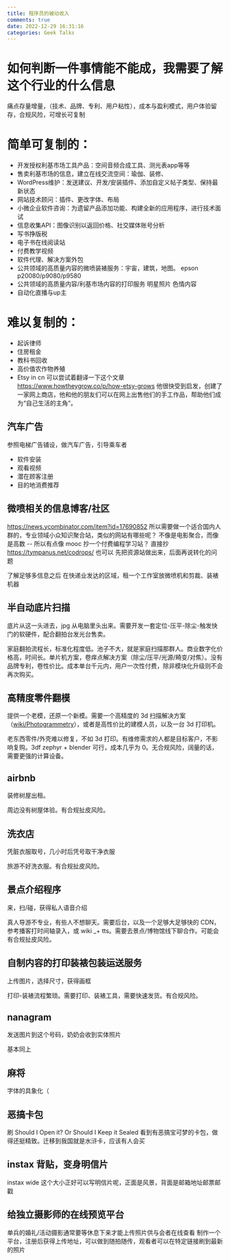 ```yaml
---
title: 程序员的被动收入
comments: true
date: 2022-12-29 16:31:16
categories: Geek Talks
---
```


# 如何判断一件事情能不能成，我需要了解这个行业的什么信息

痛点存量增量，（技术、品牌、专利、用户粘性），成本与盈利模式，用户体验留存，合规风险，可增长可复制

# 简单可复制的：
- 开发授权利基市场工具产品：空间音频合成工具、测光表app等等
- 售卖利基市场的信息，建立在线交流空间：瑜伽、装修、
- WordPress维护：发送建议、开发/安装插件、添加自定义帖子类型、保持最新状态
- 网站技术顾问：插件、更改字体、布局
- 小微企业软件咨询：为遗留产品添加功能、构建全新的应用程序，进行技术面试
- 信息收集API：图像识别以返回价格、社交媒体账号分析
- 写书挣版税
- 电子书在线阅读站
- 付费教学视频
- 软件代理、解决方案外包
- 公共领域的高质量内容的微喷装裱服务：宇宙，建筑，地图。
  epson p20080/p9080/p9580
- 公共领域的高质量内容/利基市场内容的打印服务
    明星照片
    色情内容
- 自动化直播与up主

# 难以复制的：
- 起诉律师
- 住房租金
- 教科书回收
- 高价值农作物养殖
- Etsy in cn
  可以尝试着翻译一下这个文章
  https://www.howtheygrow.co/p/how-etsy-grows
  他很快受到启发，创建了一家网上商店，他和他的朋友们可以在网上出售他们的手工作品，帮助他们成为“自己生活的主角”。

## 汽车广告
参照电梯广告铺设，做汽车广告，引导乘车者
  - 软件安装
  - 观看视频
  - 潜在顾客注册
  - 目的地消费推荐

## 微喷相关的信息博客/社区
https://news.ycombinator.com/item?id=17690852
所以需要做一个适合国内人群的，专业领域小众知识聚合站，类似的网站有哪些呢？
不像是电影聚合，而像是高数 -- 所以有点像 mooc
抄一个付费编程学习站？
直接抄 https://tympanus.net/codrops/ 也可以
先把资源站做出来，后面再说转化的问题

了解足够多信息之后
在快递业发达的区域，租一个工作室放微喷机和剪裁、装裱机器

## 半自动底片扫描
底片从这一头进去，jpg 从电脑里头出来。需要开发一套定位-压平-除尘-触发快门的软硬件，配合翻拍台发光台售卖。

家庭翻拍流程长，标准化程度低。池子不大，就是家庭扫描那群人。商业数字化价格高，时间长。单片机方案，卷痒点解决方案（除尘/压平/光源/畸变/对焦）。没有品牌专利，卷性价比。成本单台千元内，用户一次性付费，除非模块化升级则不会再次购买。

## 高精度零件翻模
提供一个老模，还原一个新模。需要一个高精度的 3d 扫描解决方案（[wiki/Photogrammetry](https://en.wikipedia.org/wiki/Photogrammetry)），或者是高性价比的建模人员，以及一台 3d 打印机。

老东西零件/外壳难以修复，不如 3d 打印。有维修需求的人都是目标客户，不影响复购。3df zephyr + blender 可行，成本几乎为 0。无合规风险，阔量的话，需要更强的计算设备。

## airbnb
装修树屋出租。

周边没有树屋体验。有合规扯皮风险。

## 洗衣店
凭脏衣服取号，几小时后凭号取干净衣服

旅游不好洗衣服。有合规扯皮风险。

## 景点介绍程序
来，扫/碰，获得私人语音介绍

真人导游不专业，有些人不想聊天。需要后台，以及一个足够大足够快的 CDN，参考播客打时间轴录入，或 wiki _+ tts。需要去景点/博物馆线下聊合作。可能会有合规扯皮风险。

## 自制内容的打印装裱包装运送服务
上传图片，选择尺寸，获得画框

打印-装裱流程繁琐。需要打印、装裱工具，需要快速发货。有合规风险。

## nanagram
发送图片到这个号码，奶奶会收到实体照片

基本同上

## 麻将
字体的具象化（

## 恶搞卡包
刷 Should I Open it? Or Should I Keep it Sealed 看到有恶搞宝可梦的卡包，做得还挺精致。迁移到我国就是水浒卡，应该有人会买

## instax 背贴，变身明信片
instax wide 这个大小正好可以写明信片呢，正面是风景，背面是邮箱地址邮票邮戳

## 给独立摄影师的在线预览平台
单兵的婚礼/活动摄影通常要等休息下来才能上传照片供与会者在线查看
制作一个平台，注册后获得上传地址，可以做到随拍随传，观看者可以在特定链接刷到最新的照片
